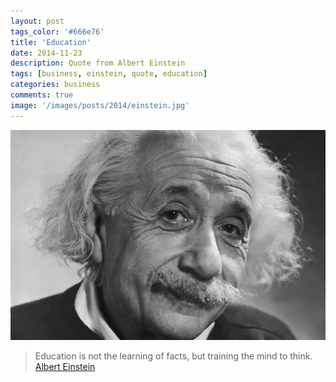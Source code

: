 ```yaml
---
layout: post
tags_color: '#666e76'
title: 'Education'
date: 2014-11-23
description: Quote from Albert Einstein
tags: [business, einstein, quote, education]
categories: business
comments: true
image: '/images/posts/2014/einstein.jpg'
---
```

![](/images/posts/2014/einstein.jpg)

> Education is not the learning of facts, but training the mind to think.
> [Albert Einstein](https://en.wikipedia.org/wiki/Albert_Einstein)